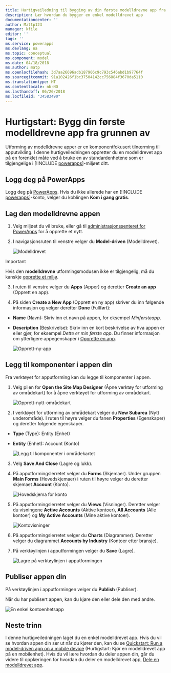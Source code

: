 ```yaml
---
title: Hurtigveiledning til bygging av din første modelldrevne app fra grunnen av med PowerApps | Microsoft Docs
description: Lær hvordan du bygger en enkel modelldrevet app
documentationcenter: ''
author: Mattp123
manager: kfile
editor: ''
tags: ''
ms.service: powerapps
ms.devlang: na
ms.topic: conceptual
ms.component: model
ms.date: 04/18/2018
ms.author: matp
ms.openlocfilehash: 3d7aa26696adb187906c9c793c546abd1b97764f
ms.sourcegitcommit: 91a102426f1bc37504142cc756884f3670da5110
ms.translationtype: HT
ms.contentlocale: nb-NO
ms.lasthandoff: 06/26/2018
ms.locfileid: "34583490"
---
```

# <a name="quickstart-build-your-first-model-driven-app-from-scratch"></a>Hurtigstart: Bygg din første modelldrevne app fra grunnen av
Utforming av modelldrevne apper er en komponentfokusert tilnærming til apputvikling. I denne hurtigveiledningen oppretter du en modelldrevet app på en forenklet måte ved å bruke en av standardenhetene som er tilgjengelige i [!INCLUDE [powerapps](../../includes/powerapps.md)]-miljøet ditt. 

## <a name="sign-in-to-powerapps"></a>Logg deg på PowerApps
Logg deg på [PowerApps](https://web.powerapps.com/). Hvis du ikke allerede har en [!INCLUDE [powerapps](../../includes/powerapps.md)]-konto, velger du koblingen **Kom i gang gratis**. 

## <a name="create-your-model-driven-app"></a>Lag den modelldrevne appen

1.  Velg miljøet du vil bruke, eller gå til [administrasjonssenteret for PowerApps](https://admin.powerapps.com/) for å opprette et nytt.
2.  I navigasjonsruten til venstre velger du **Model-driven** (Modelldrevet). 

    ![Modelldrevet](media/build-first-model-driven-app/choose-design-mode.png)

  > [!IMPORTANT]
  > Hvis den **modelldrevne** utformingsmodusen ikke er tilgjengelig, må du kanskje [opprette et miljø](https://docs.microsoft.com/powerapps/administrator/create-environment).   

3. I ruten til venstre velger du **Apps** (Apper) og deretter **Create an app** (Opprett en app).

4.  På siden **Create a New App** (Opprett en ny app) skriver du inn følgende informasjon og velger deretter **Done** (Fullført): 
  - **Name** (Navn): Skriv inn et navn på appen, for eksempel *Minførsteapp*. 
  - **Description** (Beskrivelse): Skriv inn en kort beskrivelse av hva appen er eller gjør, for eksempel *Dette er min første app*.
Du finner informasjon om ytterligere appegenskaper i [Opprette en app](https://docs.microsoft.com/dynamics365/customer-engagement/customize/create-edit-app#create-an-app).
 
    ![Opprett-ny-app](media/build-first-model-driven-app/create-new-app.png)

## <a name="add-components-to-your-app"></a>Legg til komponenter i appen din
Fra verktøyet for apputforming kan du legge til komponenter i appen.
1.  Velg pilen for **Open the Site Map Designer** (Åpne verktøy for utforming av områdekart) for å åpne verktøyet for utforming av områdekart. 

    ![Opprett-nytt-områdekart](media/build-first-model-driven-app/new-sitemap.png)

2.  I verktøyet for utforming av områdekart velger du **New Subarea** (Nytt underområde). I ruten til høyre velger du fanen **Properties** (Egenskaper) og deretter følgende egenskaper.
  - **Type** (Type): Entity (Enhet)
  - **Entity** (Enhet): Account (Konto)

    ![Legg til komponenter i områdekartet](media/build-first-model-driven-app/sitemap.png)

3.  Velg **Save And Close** (Lagre og lukk).
4.  På apputformingslerretet velger du **Forms** (Skjemaer). Under gruppen **Main Forms** (Hovedskjemaer) i ruten til høyre velger du deretter skjemaet **Account** (Konto).

    ![Hovedskjema for konto](media/build-first-model-driven-app/main-form.png)

5.  På apputformingslerretet velger du **Views** (Visninger). Deretter velger du visningene **Active Accounts** (Aktive kontoer), **All Accounts** (Alle kontoer) og **My Active Accounts** (Mine aktive kontoer).

    ![Kontovisninger](media/build-first-model-driven-app/views.png)

6. På apputformingslerretet velger du **Charts** (Diagrammer). Deretter velger du diagrammet **Accounts by Industry** (Kontoer etter bransje).
7. På verktøylinjen i apputformingen velger du **Save** (Lagre).

    ![Lagre på verktøylinjen i apputformingen](media/build-first-model-driven-app/app-designer-toolbar.png)
 
<!-- ##  Validate your app
This step checks for component dependencies that are required for the app to work, but haven't yet been added to the app. 

1. On the app designer canvas, select the component that indicates a dependency, such as the **Forms** component. Then, on the right-pane select the **Required** tab, expand **Entity Dependencies** and then select all required dependencies. 

    ![Add dependencies](media/build-first-model-driven-app/resolve-dependencies.png)

2. Select **Add Dependencies**.
3. On the app designer toolbar, select **Save**.  -->

## <a name="publish-your-app"></a>Publiser appen din
På verktøylinjen i apputformingen velger du **Publish** (Publiser).

Når du har publisert appen, kan du kjøre den eller dele den med andre.

![En enkel kontoenhetsapp](media/build-first-model-driven-app/accounts-quickstart-app.png)

## <a name="next-steps"></a>Neste trinn
I denne hurtigveiledningen laget du en enkel modelldrevet app. Hvis du vil se hvordan appen din ser ut når du kjører den, kan du se [Quickstart: Run a model-driven app on a mobile device](../../user/run-app-client-model-driven.md) (Hurtigstart: Kjør en modelldrevet app på en mobilenhet).
Hvis du vil lære hvordan du deler appen din, går du videre til opplæringen for hvordan du deler en modelldrevet app, [Dele en modelldrevet app](share-model-driven-app.md).

